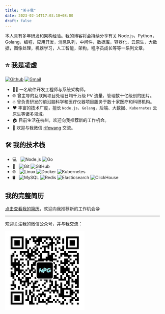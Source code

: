 ```yaml
---
title: "关于我"
date: 2023-02-14T17:03:10+08:00
draft: false
---
```


本人具有多年研发和架构经验。我的博客将会持续分享有关 Node.js，Python，Golang，编程，应用开发，消息队列，中间件，数据库，容器化，云原生，大数据，图像处理，机器学习，人工智能，架构，程序员成长等等一系列文章。

## ⭐ 我是凌虚

[![Github](https://img.shields.io/badge/-Github-000?style=flat&logo=Github&logoColor=white)](https://github.com/RifeWang)   [![Gmail](https://img.shields.io/badge/-rifewang@gmail.com-c14438?style=flat&logo=Gmail&logoColor=white&link=mailto:rifewang@gmail.com)](mailto:rifewang@gmail.com)

- 🧑‍💻 一名软件开发工程师与系统架构师。
- 🌐 曾主导的互联网项目处理日均千万级 PV 流量，管理数十亿级别的图片。
- 🔥 曾负责研发的前沿脑科学和医疗仪器项目服务于数十家医疗和科研机构。
- ❤️ 丰富的技术广度，擅长 `Node.js`、`Golang`，后端、大数据、`Kubernetes` 云原生等诸多领域。
- 🏠 目前生活在杭州，欢迎向我推荐新的工作机会。
- 💬 欢迎与我微信 [rifewang](./Wechat-rifewang.jpeg) 交流。

## 🛠 我的技术栈

- 💻 &#160; ![Node.js](https://img.shields.io/badge/-Node.js-333333?style=flat&logo=node.js)    ![Go](https://img.shields.io/badge/-Go-333333?style=flat&logo=Go)
- 🔧 &#160; ![Git](https://img.shields.io/badge/-Git-333333?style=flat&logo=git)    ![GitHub](https://img.shields.io/badge/-GitHub-333333?style=flat&logo=github)
- 🌐 &#160; ![Linux](https://img.shields.io/badge/-Linux-333333?style=flat&logo=Linux)  ![Docker](https://img.shields.io/badge/-Docker-333333?style=flat&logo=Docker)  ![Kubernetes](https://img.shields.io/badge/-Kubernetes-333333?style=flat&logo=Kubernetes)
- 🛢 &#160; ![MySQL](https://img.shields.io/badge/-MySQL-333333?style=flat&logo=mysql)  ![Redis](https://img.shields.io/badge/-Redis-333333?style=flat&logo=redis)  ![Elasticsearch](https://img.shields.io/badge/-Elasticsearch-333333?style=flat&logo=Elasticsearch)  ![ClickHouse](https://img.shields.io/badge/-ClickHouse-333333?style=flat&logo=ClickHouse)

## 我的完整简历

[点击查看我的简历](/resume/resume)，欢迎向我推荐新的工作机会😁

---
欢迎关注我的微信公众号，并与我交流：

![](/images/qrcode-gh.jpg)